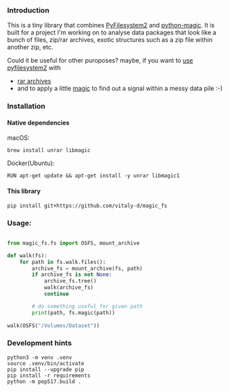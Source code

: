 ### Introduction

This is a tiny library that combines [PyFilesystem2](https://docs.pyfilesystem.org/en/latest/index.html) and [python-magic](https://pypi.org/project/python-magic/). It is built for a project I'm working on to analyse data packages that look like a bunch of files, zip/rar archives, exotic structures such as a zip file within another zip, etc.

Could it be useful for other puroposes? maybe, if you want to [use pyfilesystem2](https://docs.pyfilesystem.org/en/latest/guide.html#why-use-pyfilesystem) with
 - [rar archives](https://rarfile.readthedocs.io/index.html)
 - and to apply a little [magic](https://pypi.org/project/python-magic/) to find out a signal within a messy data pile :-)


### Installation

#### Native dependencies
macOS:
```
brew install unrar libmagic
```

Docker(Ubuntu):
```
RUN apt-get update && apt-get install -y unrar libmagic1
```

#### This library 
```
pip install git+https://github.com/vitaly-d/magic_fs
```

### Usage:
```python

from magic_fs.fs import OSFS, mount_archive

def walk(fs):
    for path in fs.walk.files():
        archive_fs = mount_archive(fs, path)
        if archive_fs is not None:
            archive_fs.tree()
            walk(archive_fs)
            continue

        # do something useful for given path
        print(path, fs.magic(path))
        
walk(OSFS("/Volumes/Dataset"))        

```


### Development hints
```
python3 -m venv .venv
source .venv/bin/activate
pip install --upgrade pip
pip install -r requirements
python -m pep517.build .
```



